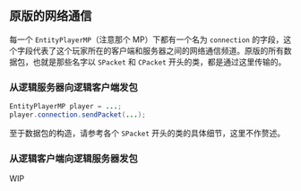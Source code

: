 ## 原版的网络通信

每一个 `EntityPlayerMP`（注意那个 MP）下都有一个名为 `connection` 的字段，这个字段代表了这个玩家所在的客户端和服务器之间的网络通信频道。原版的所有数据包，也就是那些名字以 `SPacket` 和 `CPacket` 开头的类，都是通过这里传输的。  

### 从逻辑服务器向逻辑客户端发包

```java
EntityPlayerMP player = ...;
player.connection.sendPacket(...);
```

至于数据包的构造，请参考各个 `SPacket` 开头的类的具体细节，这里不作赘述。

### 从逻辑客户端向逻辑服务器发包

WIP
